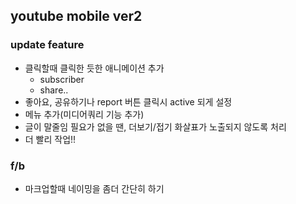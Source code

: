 ## youtube mobile ver2
### update feature
- 클릭할때 클릭한 듯한 애니메이션 추가
  - subscriber
  - share..
- 좋아요, 공유하기나 report 버튼 클릭시 active 되게 설정
- 메뉴 추가(미디어쿼리 기능 추가)
- 글이 말줄임 필요가 없을 땐, 더보기/접기 화살표가 노출되지 않도록 처리 
- 더 빨리 작업!!


### f/b
- 마크업할때 네이밍을 좀더 간단히 하기 


